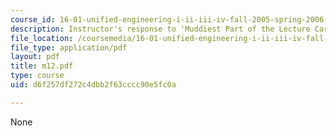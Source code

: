 ```yaml
---
course_id: 16-01-unified-engineering-i-ii-iii-iv-fall-2005-spring-2006
description: Instructor's response to 'Muddiest Part of the Lecture Cards'.
file_location: /coursemedia/16-01-unified-engineering-i-ii-iii-iv-fall-2005-spring-2006/d6f257df272c4dbb2f63cccc90e5fc0a_m12.pdf
file_type: application/pdf
layout: pdf
title: m12.pdf
type: course
uid: d6f257df272c4dbb2f63cccc90e5fc0a

---
```

None